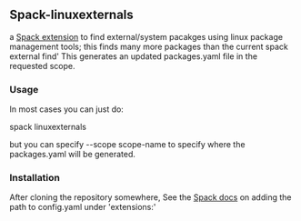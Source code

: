 

## Spack-linuxexternals

a [Spack extension](https://spack.readthedocs.io/en/latest/extensions.html#custom-extensions) to find external/system pacakges using linux package management tools; this finds many more packages than the current spack external find'
This generates an updated packages.yaml file in the requested scope.

### Usage

In most cases you can just do:

  spack linuxexternals

but you can specify --scope scope-name to specify where the packages.yaml
will be generated.

### Installation

After cloning the repository somewhere, See the [Spack docs](https://spack.readthedocs.io/en/latest/extensions.html#configure-spack-to-use-extensions) on adding the path to config.yaml under 'extensions:'
